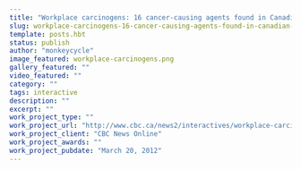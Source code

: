 ```yaml
---
title: "Workplace carcinogens: 16 cancer-causing agents found in Canadian workplaces"
slug: workplace-carcinogens-16-cancer-causing-agents-found-in-canadian-workplaces
template: posts.hbt
status: publish
author: "monkeycycle"
image_featured: workplace-carcinogens.png
gallery_featured: ""
video_featured: ""
category: ""
tags: interactive
description: ""
excerpt: ""
work_project_type: ""
work_project_url: "http://www.cbc.ca/news2/interactives/workplace-carcinogens/"
work_project_client: "CBC News Online"
work_project_awards: ""
work_project_pubdate: "March 20, 2012"
---
```


